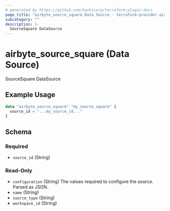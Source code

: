 ```yaml
---
# generated by https://github.com/hashicorp/terraform-plugin-docs
page_title: "airbyte_source_square Data Source - terraform-provider-airbyte"
subcategory: ""
description: |-
  SourceSquare DataSource
---
```


# airbyte_source_square (Data Source)

SourceSquare DataSource

## Example Usage

```terraform
data "airbyte_source_square" "my_source_square" {
  source_id = "...my_source_id..."
}
```

<!-- schema generated by tfplugindocs -->
## Schema

### Required

- `source_id` (String)

### Read-Only

- `configuration` (String) The values required to configure the source. Parsed as JSON.
- `name` (String)
- `source_type` (String)
- `workspace_id` (String)


